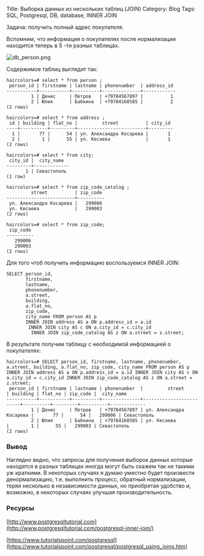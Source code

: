 Title: Выборка данных из нескольких таблиц (JOIN)
Category: Blog
Tags: SQL, Postgresql, DB, database, INNER JOIN

Задача: получить полный адрес покупателя.

Вспомним, что информация о покупателяx после нормализации находится теперь в 
5 -ти разных таблицах.

![db_person.png]({filename}/images/db_person.png)

Содержимое таблиц выглядит так:

```
haircolors=# select * from person ;
 person_id | firstname | lastname | phonenumber  | address_id 
-----------+-----------+----------+--------------+------------
         1 | Денис     | Петров   | +79784567897 |          1
         2 | Юлия      | Бабкина  | +79784168585 |          2
(2 rows)

haircolors=# select * from address ;
 id | building | flat_no |         street          | city_id 
----+----------+---------+-------------------------+---------
  1 |       77 |      54 | ул. Александра Косарева |       1
  2 |        1 |      55 | ул. Кесаева             |       1
(2 rows)
```
```
haircolors=# select * from city;
 city_id |  city_name  
---------+-------------
       1 | Севастополь
(1 row)
```
```
haircolors=# select * from zip_code_catalog ;
         street          | zip_code 
-------------------------+----------
 ул. Александра Косарева |   299006
 ул. Кесаева             |   299003
(2 rows)
```
```
haircolors=# select * from zip_code;
 zip_code 
----------
   299006
   299003
(2 rows)
```

Для того чтоб получить информацию воспользуемся INNER JOIN:

```postgresql
SELECT person_id, 
       firstname,
       lastname,
       phonenumber,
       a.street,
       building, 
       a.flat_no, 
       zip_code, 
       city_name FROM person AS p 
       INNER JOIN address AS a ON p.address_id = a.id 
        INNER JOIN city AS c ON a.city_id = c.city_id 
         INNER JOIN zip_code_catalog AS z ON a.street = z.street;
```

В результате получим таблицу с необходимой информацией о покупателях:

```
haircolors=# SELECT person_id, firstname, lastname, phonenumber, a.street, building, a.flat_no, zip_code, city_name FROM person AS p INNER JOIN address AS a ON p.address_id = a.id INNER JOIN city AS c ON a.city_id = c.city_id INNER JOIN zip_code_catalog AS z ON a.street = z.street;
 person_id | firstname | lastname | phonenumber  |         street          | building | flat_no | zip_code |  city_name  
-----------+-----------+----------+--------------+-------------------------+----------+---------+----------+-------------
         1 | Денис     | Петров   | +79784567897 | ул. Александра Косарева |       77 |      54 |   299006 | Севастополь
         2 | Юлия      | Бабкина  | +79784168585 | ул. Кесаева             |        1 |      55 |   299003 | Севастополь
(2 rows)

```

### Вывод

Наглядно видно, что запросы для получения выборок данных которые находятся в 
разных таблицах иногда могут быть скажем так не такими уж краткими. В некоторых 
случаях я думаю уместно будет произвести денормализацию, т.е. выполнить 
процесс, обратный нормализации, теряя несколько в независимости данных, но 
приобретая удобство и, возможно, в некоторых случаях улучшая 
производительность. 

### Ресурсы

[http://www.postgresqltutorial.com](http://www.postgresqltutorial.com/postgresql-inner-join/)

[https://www.tutorialspoint.com/postgresql](https://www.tutorialspoint.com/postgresql/postgresql_using_joins.htm)
